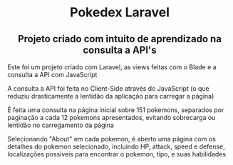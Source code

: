 <div align="center">
    <h1>Pokedex Laravel</h1>
    <h2>Projeto criado com intuito de aprendizado na consulta a API's</h2>    
</div>

<div>
    <p>Este foi um projeto criado com Laravel, as views feitas com o Blade e a consulta a API com JavaScript</p>
    <p>A consulta a API foi feita no Client-Side através do JavaScript (o que reduziu drasticamente a lentidão da aplicação para carregar a página)</p>
    <p>É feita uma consulta na página inicial sobre 151 pokemons, separados por paginação a cada 12 pokemons apresentados, evitando sobrecarga ou lentidão no carregamento da página</p>
    <p>Selecionando "About" em cada pokemon, é aberto uma página com os detalhes do pokemon selecionado, incluindo HP, attack, speed e defense, localizações possíveis para encontrar o pokemon, tipo, e suas habilidades</p>
</div>
